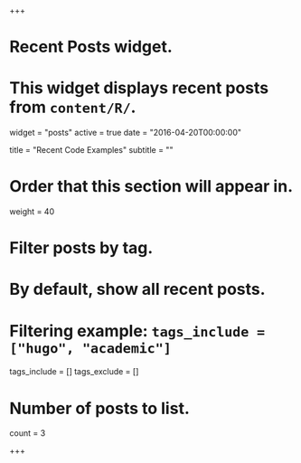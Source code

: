 +++
# Recent Posts widget.
# This widget displays recent posts from `content/R/`.
widget = "posts"
active = true
date = "2016-04-20T00:00:00"

title = "Recent Code Examples"
subtitle = ""

# Order that this section will appear in.
weight = 40

# Filter posts by tag.
#  By default, show all recent posts.
#  Filtering example: `tags_include = ["hugo", "academic"]`
tags_include = []
tags_exclude = []

# Number of posts to list.
count = 3

+++

